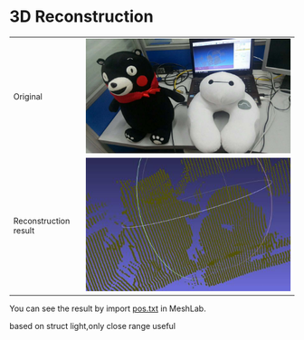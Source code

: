 # 3D Reconstruction

|  |  |
| ---- | ---- |
| Original |![](/imgs/original.jpg) |
| Reconstruction result|![](/imgs/result.jpg) |

You can see the result by import [pos.txt](/pos.txt) in MeshLab.

based on struct light,only close range useful
